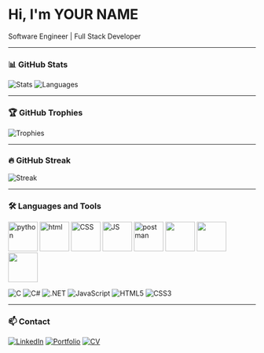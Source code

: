 # Hi, I'm YOUR NAME
Software Engineer | Full Stack Developer

---

### 📊 GitHub Stats
![Stats](https://github-readme-stats.vercel.app/api?username=YOUR_USERNAME&show_icons=true&theme=dark)
![Languages](https://github-readme-stats.vercel.app/api/top-langs/?username=YOUR_USERNAME&layout=compact&theme=dark)

---

### 🏆 GitHub Trophies
![Trophies](https://github-profile-trophy.vercel.app/?username=YOUR_USERNAME&theme=onedark)

---

### 🔥 GitHub Streak
![Streak](https://streak-stats.demolab.com?user=YOUR_USERNAME&theme=dark&hide_border=true)

---

### 🛠️ Languages and Tools
<p align="left">
  <img alt="python" src="https://github.com/user-attachments/assets/7c51f582-e6ae-47cb-b9d2-5db88add3432" width="60"/>
  <img alt="html" src="https://github.com/user-attachments/assets/555a128f-4749-4a07-bce7-0ec5d31d4ae2" width="60"/>
  <img alt="CSS" src="https://github.com/user-attachments/assets/45bf7b87-713a-427a-a22c-6278d020d6f7"width="60"/>
  <img alt="JS"  src="https://github.com/user-attachments/assets/c98ca2b7-4662-4916-8f87-0a0bf1609d99" width="60"/>
  <img alt="postman"  src="https://images.icon-icons.com/3053/PNG/512/postman_macos_bigsur_icon_189815.png" width="60"/>
  <img alt=""  src="https://images.icon-icons.com/2415/PNG/512/git_plain_logo_icon_146507.png" width="60"/>
  <img alt=""  src="https://images.icon-icons.com/936/PNG/512/github-logo_icon-icons.com_73546.png" width="60"/>
  <img alt=""  src="https://images.icon-icons.com/2415/PNG/512/nodejs_original_wordmark_logo_icon_146412.png" width="60"/>
</p>

![C](https://img.shields.io/badge/c-%2300599C.svg?logo=c&logoColor=white)
![C#](https://img.shields.io/badge/c%23-%23239120.svg?logo=c-sharp&logoColor=white)
![.NET](https://img.shields.io/badge/.NET-5C2D91?logo=.net&logoColor=white)
![JavaScript](https://img.shields.io/badge/javascript-%23323330.svg?logo=javascript&logoColor=%23F7DF1E)
![HTML5](https://img.shields.io/badge/html5-%23E34F26.svg?logo=html5&logoColor=white)
![CSS3](https://img.shields.io/badge/css3-%231572B6.svg?logo=css3&logoColor=white)

---

### 📫 Contact
[![LinkedIn](https://img.shields.io/badge/LinkedIn-blue?logo=linkedin&logoColor=white)](https://www.linkedin.com/in/YOUR_LINK/)
[![Portfolio](https://img.shields.io/badge/Portfolio-000?logo=vercel&logoColor=white)](https://your-portfolio.com)
[![CV](https://img.shields.io/badge/CV-grey?logo=readme&logoColor=white)](https://your-cv-link.com)
